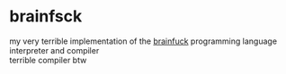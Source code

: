 # brainfsck

my very terrible implementation of the [brainfuck](https://esolangs.org/wiki/Brainfuck) programming language \
interpreter and compiler \
terrible compiler btw
